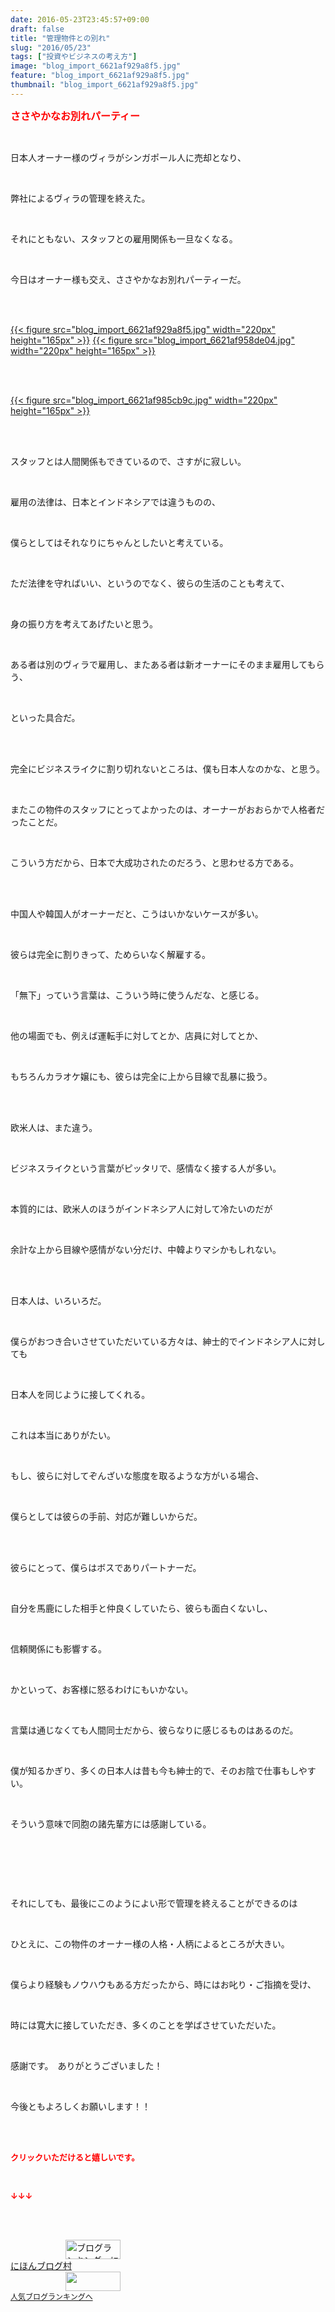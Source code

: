 ```yaml
---
date: 2016-05-23T23:45:57+09:00
draft: false
title: "管理物件との別れ"
slug: "2016/05/23"
tags: ["投資やビジネスの考え方"]
image: "blog_import_6621af929a8f5.jpg"
feature: "blog_import_6621af929a8f5.jpg"
thumbnail: "blog_import_6621af929a8f5.jpg"
---
```

<p><font color="#ff0000" size="3"><strong>ささやかなお別れパーティー</strong></font></p><br/><p>日本人オーナー様のヴィラがシンガポール人に売却となり、</p><br/><p>弊社によるヴィラの管理を終えた。</p><br/><p>それにともない、スタッフとの雇用関係も一旦なくなる。</p><br/><p>今日はオーナー様も交え、ささやかなお別れパーティーだ。</p><br/><br/><p><a href="blog_import_6621af93ccd14.jpg">{{< figure src="blog_import_6621af929a8f5.jpg" width="220px" height="165px" >}}</a> <a href="blog_import_6621af96c1ab3.jpg">{{< figure src="blog_import_6621af958de04.jpg" width="220px" height="165px" >}}</a><br/> </p><br/><p><br/><a href="blog_import_6621af99bfbc2.jpg">{{< figure src="blog_import_6621af985cb9c.jpg" width="220px" height="165px" >}}</a><br/><br/></p><br/><p>スタッフとは人間関係もできているので、さすがに寂しい。</p><br/><p>雇用の法律は、日本とインドネシアでは違うものの、</p><br/><p>僕らとしてはそれなりにちゃんとしたいと考えている。</p><br/><p>ただ法律を守ればいい、というのでなく、彼らの生活のことも考えて、</p><br/><p>身の振り方を考えてあげたいと思う。</p><br/><p>ある者は別のヴィラで雇用し、またある者は新オーナーにそのまま雇用してもらう、</p><br/><p>といった具合だ。</p><br/><br/><p>完全にビジネスライクに割り切れないところは、僕も日本人なのかな、と思う。</p><br/><p>またこの物件のスタッフにとってよかったのは、オーナーがおおらかで人格者だったことだ。</p><br/><p>こういう方だから、日本で大成功されたのだろう、と思わせる方である。</p><br/><br/><p>中国人や韓国人がオーナーだと、こうはいかないケースが多い。</p><br/><p>彼らは完全に割りきって、ためらいなく解雇する。</p><br/><p>「無下」っていう言葉は、こういう時に使うんだな、と感じる。</p><br/><p>他の場面でも、例えば運転手に対してとか、店員に対してとか、</p><br/><p>もちろんカラオケ嬢にも、彼らは完全に上から目線で乱暴に扱う。</p><br/><br/><p>欧米人は、また違う。</p><br/><p>ビジネスライクという言葉がピッタリで、感情なく接する人が多い。</p><br/><p>本質的には、欧米人のほうがインドネシア人に対して冷たいのだが</p><br/><p>余計な上から目線や感情がない分だけ、中韓よりマシかもしれない。</p><br/><br/><p>日本人は、いろいろだ。</p><br/><p>僕らがおつき合いさせていただいている方々は、紳士的でインドネシア人に対しても</p><br/><p>日本人を同じように接してくれる。</p><br/><p>これは本当にありがたい。</p><br/><p>もし、彼らに対してぞんざいな態度を取るような方がいる場合、</p><br/><p>僕らとしては彼らの手前、対応が難しいからだ。</p><br/><br/><p>彼らにとって、僕らはボスでありパートナーだ。</p><br/><p>自分を馬鹿にした相手と仲良くしていたら、彼らも面白くないし、</p><br/><p>信頼関係にも影響する。</p><br/><p>かといって、お客様に怒るわけにもいかない。</p><br/><p>言葉は通じなくても人間同士だから、彼らなりに感じるものはあるのだ。</p><br/><p>僕が知るかぎり、多くの日本人は昔も今も紳士的で、そのお陰で仕事もしやすい。</p><br/><p>そういう意味で同胞の諸先輩方には感謝している。</p><br/><p><br/></p><br/><p>それにしても、最後にこのようによい形で管理を終えることができるのは</p><br/><p>ひとえに、この物件のオーナー様の人格・人柄によるところが大きい。</p><br/><p>僕らより経験もノウハウもある方だったから、時にはお叱り・ご指摘を受け、</p><br/><p>時には寛大に接していただき、多くのことを学ばさせていただいた。</p><br/><p>感謝です。　ありがとうございました！</p><br/><p>今後ともよろしくお願いします！！</p><br/><br/><p><font color="#ff0000" size="2"><strong>クリックいただけると嬉しいです。<br/></strong></font></p><br/><p><font color="#ff0000" size="2"><strong>↓↓↓</strong></font></p><br/><p><br/><a href="ranking.html" target="_blank"><img border="0" alt="ブログランキング・にほんブログ村へ" src="data:image/svg+xml;charset=utf-8,%3Csvg%20xmlns%3D%22http%3A%2F%2Fwww.w3.org%2F2000%2Fsvg%22%20title%3D%22Placeholder%20for%20Images%22%20role%3D%22presentation%22%20viewBox%3D%220%200%2088%2031%22%20%2F%3E" width="88" height="31" data-src="https://img-proxy.blog-video.jp/images?url=http%3A%2F%2Fwww.blogmura.com%2Fimg%2Fwww88_31.gif" style="aspect-ratio: auto 88 / 31;"/><noscript><img border="0" alt="ブログランキング・にほんブログ村へ" src="https://img-proxy.blog-video.jp/images?url=http%3A%2F%2Fwww.blogmura.com%2Fimg%2Fwww88_31.gif" width="88" height="31"></noscript></a><br/> <a href="ranking.html" target="_blank">にほんブログ村</a><br/><a title="人気ブログランキングへ" href="link.php?1804582"><img border="0" src="data:image/svg+xml;charset=utf-8,%3Csvg%20xmlns%3D%22http%3A%2F%2Fwww.w3.org%2F2000%2Fsvg%22%20title%3D%22Placeholder%20for%20Images%22%20role%3D%22presentation%22%20viewBox%3D%220%200%2088%2031%22%20%2F%3E" width="88" height="31" data-src="https://blog.with2.net/img/banner/banner_22.gif" style="aspect-ratio: auto 88 / 31;"/><noscript><img border="0" src="https://blog.with2.net/img/banner/banner_22.gif" width="88" height="31"></noscript></a><br/> <a style="FONT-SIZE: 12px" href="link.php?1804582">人気ブログランキングへ</a><br/> </p>

